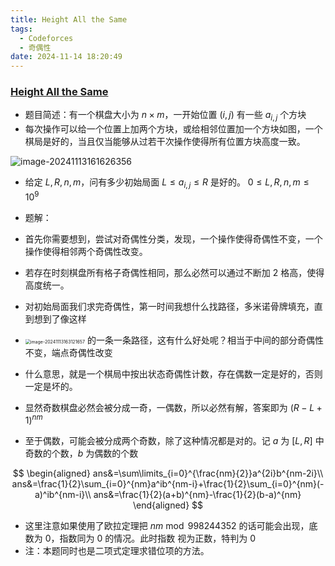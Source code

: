 ```yaml
---
title: Height All the Same
tags:
  - Codeforces
  - 奇偶性
date: 2024-11-14 18:20:49
---
```


### [Height All the Same](https://www.luogu.com.cn/problem/CF1332E)

- 题目简述：有一个棋盘大小为 $n\times m$，一开始位置 $(i,j)$ 有一些 $a_{i,j}$ 个方块
- 每次操作可以给一个位置上加两个方块，或给相邻位置加一个方块如图，一个棋局是好的，当且仅当能够从过若干次操作使得所有位置方块高度一致。

![image-20241113161626356](https://image-1311841823.cos.ap-beijing.myqcloud.com/blog/image-20241113161626356.png)

- 给定 $L,R,n,m$，问有多少初始局面 $L\le a_{i,j}\le R$ 是好的。 $0\le L,R,n,m\le 10^9$

- 题解：
- 首先你需要想到，尝试对奇偶性分类，发现，一个操作使得奇偶性不变，一个操作使得相邻两个奇偶性改变。
- 若存在时刻棋盘所有格子奇偶性相同，那么必然可以通过不断加 $2$ 格高，使得高度统一。
- 对初始局面我们求完奇偶性，第一时间我想什么找路径，多米诺骨牌填充，直到想到了像这样
- <img src="https://image-1311841823.cos.ap-beijing.myqcloud.com/blog/image-20241113163121657.png" alt="image-20241113163121657" style="zoom:50%;" /> 的一条一条路径，这有什么好处呢？相当于中间的部分奇偶性不变，端点奇偶性改变
- 什么意思，就是一个棋局中按出状态奇偶性计数，存在偶数一定是好的，否则一定是坏的。
- 显然奇数棋盘必然会被分成一奇，一偶数，所以必然有解，答案即为 $(R-L+1)^{nm}$
- 至于偶数，可能会被分成两个奇数，除了这种情况都是对的。记 $a$ 为 $[L,R]$ 中奇数的个数，$b$ 为偶数的个数

$$
\begin{aligned}
ans&=\sum\limits_{i=0}^{\frac{nm}{2}}a^{2i}b^{nm-2i}\\
ans&=\frac{1}{2}\sum_{i=0}^{nm}a^ib^{nm-i}+\frac{1}{2}\sum_{i=0}^{nm}(-a)^ib^{nm-i}\\
ans&=\frac{1}{2}(a+b)^{nm}-\frac{1}{2}(b-a)^{nm}
\end{aligned}
$$

- 这里注意如果使用了欧拉定理把 $nm \bmod 998244352$ 的话可能会出现，底数为 $0$，指数同为 $0$ 的情况。此时指数 视为正数，特判为 $0$
- 注：本题同时也是二项式定理求错位项的方法。